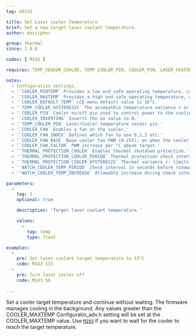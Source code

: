 ```yaml
---
tag: m0143

title: Set Laser Cooler Temperature
brief: Set a new target laser coolant temperature.
author: descipher

group: thermal
since: 2.0.8

codes: [ M143 ]

requires: TEMP_SENSOR_COOLER, TEMP_COOLER_PIN, COOLER_PIN, LASER_FEATURE

notes:
  - Configuration settings.
  - '`COOLER_MINTEMP` Provides a low end safe operating temperature, cannot be lower than 1°C. CO2 lasers tubes can be damaged with values less than 15°C.'
  - '`COOLER_MAXTEMP` Provides a high end safe operating temperature, when breached the system will shutdown if `THERMAL_PROTECTION_COOLER` is defined. CO2 laser tube life degrades exponentially at temperatures above 24°C.'
  - '`COOLER_DEFAULT_TEMP` LCD menu default value is 16°C.'
  - '`TEMP_COOLER_HYSTERESIS` The accepatble temperature variance + or - to the target.'
  - '`COOLER_PIN` Cooler on/off pin used to control power to the cooling element.'
  - '`COOLER_INVERTING` Inverts the on value to 0.'
  - '`TEMP_COOLER_PIN` Laser/Cooler temperature sensor pin.'
  - '`COOLER_FAN` Enables a fan on the cooler.'
  - '`COOLER_FAN_INDEX` Defines which fan to use 0,1,2 etc.'
  - '`COOLER_FAN_BASE` Base cooler fan PWM (0-255); on when the cooler is enabled.'
  - '`COOLER_FAN_FACTOR` PWM increase per °C above target.'
  - '`THERMAL_PROTECTION_COOLER` Enables thermal shutdown protection.'
  - '`THERMAL_PROTECTION_COOLER_PERIOD` Thermal protection check interval in seconds.'
  - '`THERMAL_PROTECTION_COOLER_HYSTERESIS` Thermal variance +- limits check interval.'
  - '`WATCH_COOLER_TEMP_PERIOD` Check interval in seconds before runaway condition shutdown.'
  - '`WATCH_COOLER_TEMP_INCREASE` Allowable increase during check interval.'

parameters:
  -
    tag: S
    optional: true

    description: 'Target laser coolant temperature.'

    values:
      -
        tag: temp
        type: float

examples:
  -
    pre: Set laser coolant target temperature to 15°C
    code: M143 S15
  -
    pre: Turn laser cooler off
    code: M143 S0
    
---
```


Set a cooler target temperature and continue without waiting. The firmware manages cooling in the background.
Any values greater than the COOLER_MAXTEMP Configuratin_adv.h setting will be set at the COOLER_MAXTEMP value.
Use [`M193`](/docs/gcode/M193.html) if you want to wait for the cooler to reach the target temperature.


